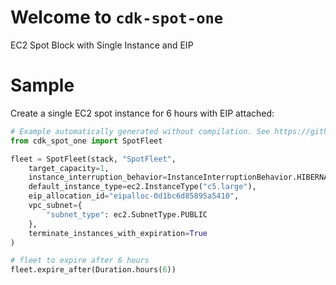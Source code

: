 # Welcome to `cdk-spot-one`

EC2 Spot Block with Single Instance and EIP

# Sample

Create a single EC2 spot instance for 6 hours with EIP attached:

```python
# Example automatically generated without compilation. See https://github.com/aws/jsii/issues/826
from cdk_spot_one import SpotFleet

fleet = SpotFleet(stack, "SpotFleet",
    target_capacity=1,
    instance_interruption_behavior=InstanceInterruptionBehavior.HIBERNATE,
    default_instance_type=ec2.InstanceType("c5.large"),
    eip_allocation_id="eipalloc-0d1bc6d85895a5410",
    vpc_subnet={
        "subnet_type": ec2.SubnetType.PUBLIC
    },
    terminate_instances_with_expiration=True
)

# fleet to expire after 6 hours
fleet.expire_after(Duration.hours(6))
```
